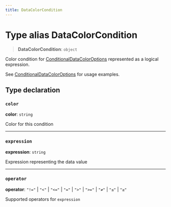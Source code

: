```yaml
---
title: DataColorCondition
---
```


# Type alias DataColorCondition

> **DataColorCondition**: `object`

Color condition for [ConditionalDataColorOptions](type-alias.ConditionalDataColorOptions.md) represented as a logical expression.

See [ConditionalDataColorOptions](type-alias.ConditionalDataColorOptions.md) for usage examples.

## Type declaration

### `color`

**color**: `string`

Color for this condition

***

### `expression`

**expression**: `string`

Expression representing the data value

***

### `operator`

**operator**: `"!="` \| `"<"` \| `"<="` \| `"="` \| `">"` \| `">="` \| `"≠"` \| `"≤"` \| `"≥"`

Supported operators for `expression`
